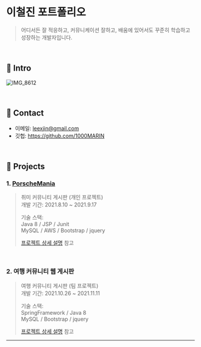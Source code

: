 # 이철진 포트폴리오
> 어디서든 잘 적응하고, 커뮤니케이션 잘하고, 배움에 있어서도 꾸준히 학습하고 성장하는 개발자입니다.

</br>

## :pushpin: Intro
![IMG_8612](https://user-images.githubusercontent.com/84886987/135206119-3f1cd79b-1eb4-4451-b58a-9153d56be53c.png)

</br>

## :pushpin: Contact
- 이메일: leexjin@gmail.com
- 깃헙: https://github.com/1000MARIN

</br>

## :pushpin: Projects
### 1. [PorscheMania](https://bit.ly/3ojWVxz)
>취미 커뮤니티 게시판 (개인 프로젝트)  
>개발 기간: 2021.8.10 ~ 2021.9.17  
>  
>기술 스택:  
>Java 8 / JSP / Junit   
>MySQL / AWS / Bootstrap / jquery
>  
>[프로젝트 상세 설명](https://github.com/1000MARIN/porscheMania) 참고

<br>

### 2. 여행 커뮤니티 웹 게시판
>여행 커뮤니티 게시판 (팀 프로젝트)  
>개발 기간: 2021.10.26 ~ 2021.11.11  
>  
>기술 스택:  
>SpringFramework / Java 8  
>MySQL / Bootstrap / jquery
>  
>[프로젝트 상세 설명](https://github.com/1000MARIN/FocusCommunity_211118) 참고

---
